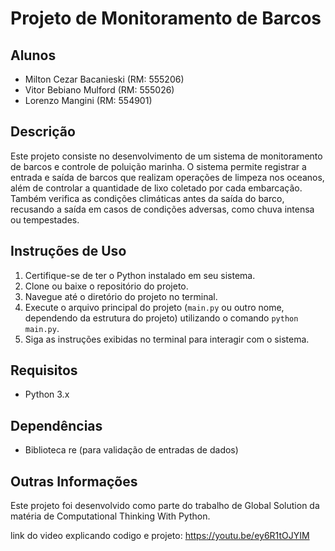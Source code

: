 # Projeto de Monitoramento de Barcos

## Alunos

- Milton Cezar Bacanieski (RM: 555206)
-  Vitor Bebiano Mulford (RM: 555026)
- Lorenzo Mangini (RM: 554901)

## Descrição

Este projeto consiste no desenvolvimento de um sistema de monitoramento de barcos e controle de poluição marinha. O sistema permite registrar a entrada e saída de barcos que realizam operações de limpeza nos oceanos, além de controlar a quantidade de lixo coletado por cada embarcação. Também verifica as condições climáticas antes da saída do barco, recusando a saída em casos de condições adversas, como chuva intensa ou tempestades.

## Instruções de Uso

1. Certifique-se de ter o Python instalado em seu sistema.
2. Clone ou baixe o repositório do projeto.
3. Navegue até o diretório do projeto no terminal.
4. Execute o arquivo principal do projeto (`main.py` ou outro nome, dependendo da estrutura do projeto) utilizando o comando `python main.py`.
5. Siga as instruções exibidas no terminal para interagir com o sistema.

## Requisitos

- Python 3.x

## Dependências

- Biblioteca re (para validação de entradas de dados)

## Outras Informações

Este projeto foi desenvolvido como parte do trabalho de Global Solution da matéria de Computational Thinking With Python​.

link do video explicando codigo e projeto: https://youtu.be/ey6R1tOJYIM
